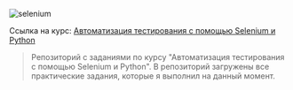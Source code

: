 ![selenium](https://thumb.tildacdn.com/tild6434-3731-4864-b866-366665386361/-/resize/400x/-/format/webp/stepik_logotype_green.png)

Ссылка на курс: [Автоматизация тестирования с помощью Selenium и Python](https://stepik.org/lesson/187065 "Автоматизация тестирования с помощью Selenium и Python") 

>Репозиторий с заданиями по курсу "Автоматизация тестирования с помощью Selenium и Python". В репозиторий загружены все практические задания, которые я выполнил на данный момент.
